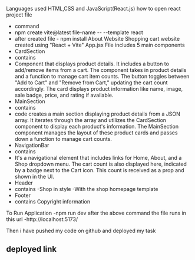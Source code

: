 Languages used
HTML,CSS and JavaScript(React.js)
how to open react project file
- command 
- npm create vite@latest file-name -- --template react
- after created file - npm install
About Website
Shopping cart website created using "React + Vite"
App.jsx File includes 5 main components
- CardSection
- contains
 - Component that displays product details. It includes a button to add/remove items from a cart. The component takes in product details and a function to manage cart item counts. The button toggles between "Add to Cart" and "Remove from Cart," updating the cart count accordingly. The card displays product information like name, image, sale badge, price, and rating if available.
- MainSection
- contains
 - code creates a main section displaying product details from a JSON array. It iterates through the array and utilizes the CardSection component to display each product's information. The MainSection component manages the layout of these product cards and passes down a function to manage cart counts.
- NavigationBar
- contains
 - It's a navigational element that includes links for Home, About, and a Shop dropdown menu. The cart count is also displayed here, indicated by a badge next to the Cart icon. This count is received as a prop and shown in the UI.
- Header
- contains 
  -Shop in style
  -With the shop homepage template
- Footer
 - contains Copyright information

To Run Application
-npm run dev
after the above command 
the file runs in this url -http://localhost:5173/

Then i have pushed my code on github and 
deployed my task 

deployed link
-



